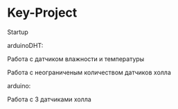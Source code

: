 # Key-Project
Startup


arduinoDHT:

Работа с датчиком влажности и температуры

Работа с неограниченым количеством датчиков холла


arduino:

Работа с 3 датчиками холла
